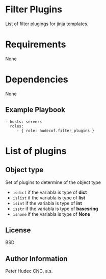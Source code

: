 # Filter Plugins

List of filter plugings for jinja templates.

# Requirements

None

# Dependencies

None

Example Playbook
----------------


    - hosts: servers
      roles:
         - { role: hudecof.filter_plugins }

# List of plugins

## Object type
Set of plugins to determine of the object type

- `isdict` if the variabla is type of **dict**
- `islist` if the variabla is type of **list**
- `isint` if the variabla is type of **int**
- `isstr` if the variabla is type of **basesring**
- `isnone` if the variabla is type of **None**


License
-------

BSD

Author Information
------------------

Peter Hudec
CNC, a.s.